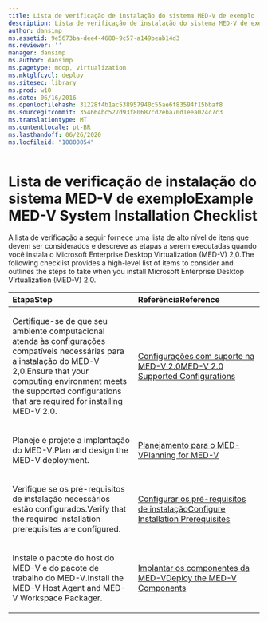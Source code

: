 ```yaml
---
title: Lista de verificação de instalação do sistema MED-V de exemplo
description: Lista de verificação de instalação do sistema MED-V de exemplo
author: dansimp
ms.assetid: 9e5673ba-dee4-4680-9c57-a149beab14d3
ms.reviewer: ''
manager: dansimp
ms.author: dansimp
ms.pagetype: mdop, virtualization
ms.mktglfcycl: deploy
ms.sitesec: library
ms.prod: w10
ms.date: 06/16/2016
ms.openlocfilehash: 31228f4b1ac538957940c55ae6f83594f15bbaf8
ms.sourcegitcommit: 354664bc527d93f80687cd2eba70d1eea024c7c3
ms.translationtype: MT
ms.contentlocale: pt-BR
ms.lasthandoff: 06/26/2020
ms.locfileid: "10800054"
---
```

# <span data-ttu-id="17045-103">Lista de verificação de instalação do sistema MED-V de exemplo</span><span class="sxs-lookup"><span data-stu-id="17045-103">Example MED-V System Installation Checklist</span></span>


<span data-ttu-id="17045-104">A lista de verificação a seguir fornece uma lista de alto nível de itens que devem ser considerados e descreve as etapas a serem executadas quando você instala o Microsoft Enterprise Desktop Virtualization (MED-V) 2,0.</span><span class="sxs-lookup"><span data-stu-id="17045-104">The following checklist provides a high-level list of items to consider and outlines the steps to take when you install Microsoft Enterprise Desktop Virtualization (MED-V) 2.0.</span></span>

<table>
<colgroup>
<col width="50%" />
<col width="50%" />
</colgroup>
<thead>
<tr class="header">
<th align="left"><span data-ttu-id="17045-105">Etapa</span><span class="sxs-lookup"><span data-stu-id="17045-105">Step</span></span></th>
<th align="left"><span data-ttu-id="17045-106">Referência</span><span class="sxs-lookup"><span data-stu-id="17045-106">Reference</span></span></th>
</tr>
</thead>
<tbody>
<tr class="odd">
<td align="left"><p><span data-ttu-id="17045-107">Certifique-se de que seu ambiente computacional atenda às configurações compatíveis necessárias para a instalação do MED-V 2,0.</span><span class="sxs-lookup"><span data-stu-id="17045-107">Ensure that your computing environment meets the supported configurations that are required for installing MED-V 2.0.</span></span></p></td>
<td align="left"><p><a href="med-v-20-supported-configurations.md" data-raw-source="[MED-V 2.0 Supported Configurations](med-v-20-supported-configurations.md)"><span data-ttu-id="17045-108">Configurações com suporte na MED-V 2.0</span><span class="sxs-lookup"><span data-stu-id="17045-108">MED-V 2.0 Supported Configurations</span></span></a></p></td>
</tr>
<tr class="even">
<td align="left"><p><span data-ttu-id="17045-109">Planeje e projete a implantação do MED-V.</span><span class="sxs-lookup"><span data-stu-id="17045-109">Plan and design the MED-V deployment.</span></span></p></td>
<td align="left"><p><a href="planning-for-med-v.md" data-raw-source="[Planning for MED-V](planning-for-med-v.md)"><span data-ttu-id="17045-110">Planejamento para o MED-V</span><span class="sxs-lookup"><span data-stu-id="17045-110">Planning for MED-V</span></span></a></p></td>
</tr>
<tr class="odd">
<td align="left"><p><span data-ttu-id="17045-111">Verifique se os pré-requisitos de instalação necessários estão configurados.</span><span class="sxs-lookup"><span data-stu-id="17045-111">Verify that the required installation prerequisites are configured.</span></span></p></td>
<td align="left"><p><a href="configure-installation-prerequisites.md" data-raw-source="[Configure Installation Prerequisites](configure-installation-prerequisites.md)"><span data-ttu-id="17045-112">Configurar os pré-requisitos de instalação</span><span class="sxs-lookup"><span data-stu-id="17045-112">Configure Installation Prerequisites</span></span></a></p></td>
</tr>
<tr class="even">
<td align="left"><p><span data-ttu-id="17045-113">Instale o pacote do host do MED-V e do pacote de trabalho do MED-V.</span><span class="sxs-lookup"><span data-stu-id="17045-113">Install the MED-V Host Agent and MED-V Workspace Packager.</span></span></p></td>
<td align="left"><p><a href="deploy-the-med-v-components.md" data-raw-source="[Deploy the MED-V Components](deploy-the-med-v-components.md)"><span data-ttu-id="17045-114">Implantar os componentes da MED-V</span><span class="sxs-lookup"><span data-stu-id="17045-114">Deploy the MED-V Components</span></span></a></p></td>
</tr>
</tbody>
</table>

 

 

 





